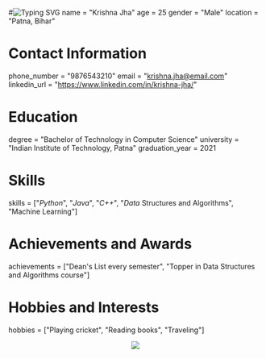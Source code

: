 #![Typing SVG](https://readme-typing-svg.herokuapp.com/?lines=𝐖𝐄𝐋𝐂𝐎𝐌𝐄+𝐓𝐎+𝐌𝐘+𝐏𝐑𝐎𝐅𝐈𝐋𝐄)
name = "Krishna Jha"
age = 25
gender = "Male"
location = "Patna, Bihar"

# Contact Information
phone_number = "9876543210"
email = "krishna.jha@email.com"
linkedin_url = "https://www.linkedin.com/in/krishna-jha/"

# Education
degree = "Bachelor of Technology in Computer Science"
university = "Indian Institute of Technology, Patna"
graduation_year = 2021

# Skills
skills = ["*Python*", "*Java*", "*C++*", "*Data* Structures and Algorithms", "Machine Learning"]

# Achievements and Awards
achievements = ["Dean's List every semester", "Topper in Data Structures and Algorithms course"]

# Hobbies and Interests
hobbies = ["Playing cricket", "Reading books", "Traveling"]

<p align="center">
  <a href="https://telegram.me/ab_krishna_uff"><img src="https://user-images.githubusercontent.com/77770753/117139498-f081c400-adc9-11eb-9aaf-f895a54ecc67.gif"></a>
